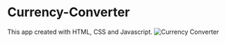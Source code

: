 # Currency-Converter
This app created with HTML, CSS and Javascript.
![Currency Converter](https://github.com/gunayshakhmuradova/Currency-Converter/assets/126316477/d7f452a9-9658-44e4-b395-fbcbf3238b36)

